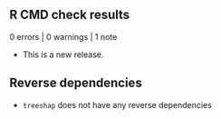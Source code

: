 ## R CMD check results

0 errors | 0 warnings | 1 note

* This is a new release.

## Reverse dependencies

* `treeshap` does not have any reverse dependencies

